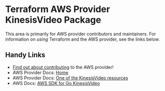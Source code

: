 # Terraform AWS Provider KinesisVideo Package

This area is primarily for AWS provider contributors and maintainers. For information on _using_ Terraform and the AWS provider, see the links below.


## Handy Links
* [Find out about contributing](../../../docs/contributing) to the AWS provider!
* AWS Provider Docs: [Home](https://registry.terraform.io/providers/hashicorp/aws/latest/docs)
* AWS Provider Docs: [One of the KinesisVideo resources](https://registry.terraform.io/providers/hashicorp/aws/latest/docs/resources/kinesis_video_stream)
* AWS Docs: [AWS SDK for Go KinesisVideo](https://docs.aws.amazon.com/sdk-for-go/api/service/kinesisvideo/)
